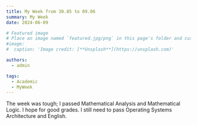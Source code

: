 ```yaml
---
title: My Week from 30.05 to 09.06
summary: My Week
date: 2024-06-09

# Featured image
# Place an image named `featured.jpg/png` in this page's folder and customize its options here.
#image:
#  caption: 'Image credit: [**Unsplash**](https://unsplash.com)'

authors:
  - admin

tags:
  - Academic
  - MyWeek
---
```


The week was tough; I passed Mathematical Analysis and Mathematical Logic. I hope for good grades. I still need to pass Operating Systems Architecture and English.

